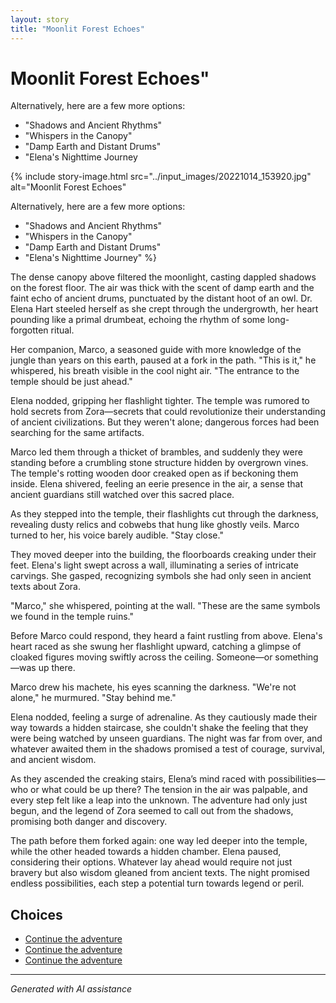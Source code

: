 ```yaml
---
layout: story
title: "Moonlit Forest Echoes"
---
```


# Moonlit Forest Echoes"

Alternatively, here are a few more options:

- "Shadows and Ancient Rhythms"
- "Whispers in the Canopy"
- "Damp Earth and Distant Drums"
- "Elena's Nighttime Journey

{% include story-image.html src="../input_images/20221014_153920.jpg" alt="Moonlit Forest Echoes"

Alternatively, here are a few more options:

- "Shadows and Ancient Rhythms"
- "Whispers in the Canopy"
- "Damp Earth and Distant Drums"
- "Elena's Nighttime Journey" %}

The dense canopy above filtered the moonlight, casting dappled shadows on the forest floor. The air was thick with the scent of damp earth and the faint echo of ancient drums, punctuated by the distant hoot of an owl. Dr. Elena Hart steeled herself as she crept through the undergrowth, her heart pounding like a primal drumbeat, echoing the rhythm of some long-forgotten ritual.

Her companion, Marco, a seasoned guide with more knowledge of the jungle than years on this earth, paused at a fork in the path. "This is it," he whispered, his breath visible in the cool night air. "The entrance to the temple should be just ahead."

Elena nodded, gripping her flashlight tighter. The temple was rumored to hold secrets from Zora—secrets that could revolutionize their understanding of ancient civilizations. But they weren't alone; dangerous forces had been searching for the same artifacts.

Marco led them through a thicket of brambles, and suddenly they were standing before a crumbling stone structure hidden by overgrown vines. The temple's rotting wooden door creaked open as if beckoning them inside. Elena shivered, feeling an eerie presence in the air, a sense that ancient guardians still watched over this sacred place.

As they stepped into the temple, their flashlights cut through the darkness, revealing dusty relics and cobwebs that hung like ghostly veils. Marco turned to her, his voice barely audible. "Stay close."

They moved deeper into the building, the floorboards creaking under their feet. Elena's light swept across a wall, illuminating a series of intricate carvings. She gasped, recognizing symbols she had only seen in ancient texts about Zora.

"Marco," she whispered, pointing at the wall. "These are the same symbols we found in the temple ruins."

Before Marco could respond, they heard a faint rustling from above. Elena's heart raced as she swung her flashlight upward, catching a glimpse of cloaked figures moving swiftly across the ceiling. Someone—or something—was up there.

Marco drew his machete, his eyes scanning the darkness. "We're not alone," he murmured. "Stay behind me."

Elena nodded, feeling a surge of adrenaline. As they cautiously made their way towards a hidden staircase, she couldn't shake the feeling that they were being watched by unseen guardians. The night was far from over, and whatever awaited them in the shadows promised a test of courage, survival, and ancient wisdom.

As they ascended the creaking stairs, Elena’s mind raced with possibilities—who or what could be up there? The tension in the air was palpable, and every step felt like a leap into the unknown. The adventure had only just begun, and the legend of Zora seemed to call out from the shadows, promising both danger and discovery.

The path before them forked again: one way led deeper into the temple, while the other headed towards a hidden chamber. Elena paused, considering their options. Whatever lay ahead would require not just bravery but also wisdom gleaned from ancient texts. The night promised endless possibilities, each step a potential turn towards legend or peril.


## Choices

* [Continue the adventure](./20221010_145455)
* [Continue the adventure](./20221013_133924)
* [Continue the adventure](./20221013_172115)


---
*Generated with AI assistance*
